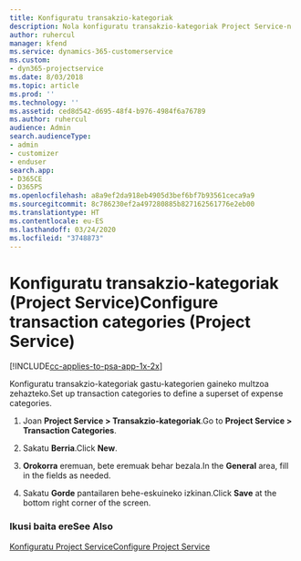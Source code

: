 ```yaml
---
title: Konfiguratu transakzio-kategoriak
description: Nola konfiguratu transakzio-kategoriak Project Service-n
author: ruhercul
manager: kfend
ms.service: dynamics-365-customerservice
ms.custom:
- dyn365-projectservice
ms.date: 8/03/2018
ms.topic: article
ms.prod: ''
ms.technology: ''
ms.assetid: ced8d542-d695-48f4-b976-4984f6a76789
ms.author: ruhercul
audience: Admin
search.audienceType:
- admin
- customizer
- enduser
search.app:
- D365CE
- D365PS
ms.openlocfilehash: a8a9ef2da918eb4905d3bef6bf7b93561ceca9a9
ms.sourcegitcommit: 8c786230ef2a497280885b827162561776e2eb00
ms.translationtype: HT
ms.contentlocale: eu-ES
ms.lasthandoff: 03/24/2020
ms.locfileid: "3748873"
---
```

# <a name="configure-transaction-categories-project-service"></a><span data-ttu-id="b6b81-103">Konfiguratu transakzio-kategoriak (Project Service)</span><span class="sxs-lookup"><span data-stu-id="b6b81-103">Configure transaction categories (Project Service)</span></span>

[!INCLUDE[cc-applies-to-psa-app-1x-2x](../includes/cc-applies-to-psa-app-1x-2x.md)]

<span data-ttu-id="b6b81-104">Konfiguratu transakzio-kategoriak gastu-kategorien gaineko multzoa zehazteko.</span><span class="sxs-lookup"><span data-stu-id="b6b81-104">Set up transaction categories to define a superset of expense categories.</span></span>  
  
1.  <span data-ttu-id="b6b81-105">Joan **Project Service > Transakzio-kategoriak**.</span><span class="sxs-lookup"><span data-stu-id="b6b81-105">Go to **Project Service > Transaction Categories**.</span></span>  
  
2.  <span data-ttu-id="b6b81-106">Sakatu **Berria**.</span><span class="sxs-lookup"><span data-stu-id="b6b81-106">Click **New**.</span></span>  
  
3.  <span data-ttu-id="b6b81-107">**Orokorra** eremuan, bete eremuak behar bezala.</span><span class="sxs-lookup"><span data-stu-id="b6b81-107">In the **General** area, fill in the fields as needed.</span></span>  
  
4.  <span data-ttu-id="b6b81-108">Sakatu **Gorde** pantailaren behe-eskuineko izkinan.</span><span class="sxs-lookup"><span data-stu-id="b6b81-108">Click **Save** at the bottom right corner of the screen.</span></span>  
  
### <a name="see-also"></a><span data-ttu-id="b6b81-109">Ikusi baita ere</span><span class="sxs-lookup"><span data-stu-id="b6b81-109">See Also</span></span>  
 [<span data-ttu-id="b6b81-110">Konfiguratu Project Service</span><span class="sxs-lookup"><span data-stu-id="b6b81-110">Configure Project Service</span></span>](../project-service/configure.md)
